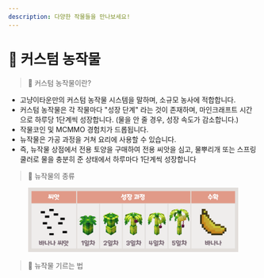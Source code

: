 ```yaml
---
description: 다양한 작물들을 만나보세요!
---
```


# 🍅 커스텀 농작물

> 🍅 커스텀 농작물이란?

* 고냥이타운만의 커스텀 농작물 시스템을 말하며, 소규모 농사에 적합합니다.
* 커스텀 농작물은 각 작물마다 "성장 단계" 라는 것이 존재하며, 마인크래프트 시간으로 하루당 1단계씩 성장합니다. (물을 안 줄 경우, 성장 속도가 감소합니다.)
* 작물코인 및 MCMMO 경험치가 드롭됩니다.
* 뉴작물은 가공 과정을 거쳐 요리에 사용할 수 있습니다.
* 즉, 뉴작물 상점에서 전용 토양을 구매하여 전용 씨앗을 심고, 물뿌리개 또는 스프링쿨러로 물을 충분히 준 상태에서 하루마다 1단계씩 성장합니다

> 🍇 뉴작물의 종류

<figure><img src="../.gitbook/assets/바나나.png" alt=""><figcaption></figcaption></figure>

> 🌱 뉴작물 기르는 법

